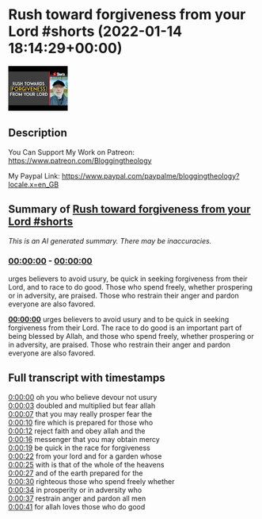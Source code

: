 # Rush toward forgiveness from your Lord #shorts (2022-01-14 18:14:29+00:00)

![alt Rush toward forgiveness from your Lord #shorts](BKokpNwdZXI.jpg "Rush toward forgiveness from your Lord #shorts")

## Description

You Can Support My Work on Patreon:
https://www.patreon.com/Bloggingtheology

My Paypal Link: 
https://www.paypal.com/paypalme/bloggingtheology?locale.x=en_GB

## Summary of [Rush toward forgiveness from your Lord #shorts](https://www.youtube.com/watch?v=BKokpNwdZXI)


*This is an AI generated summary. There may be inaccuracies. [](/)*

### [00:00:00](https://www.youtube.com/watch?v=BKokpNwdZXI&t=0) - [00:00:00](https://www.youtube.com/watch?v=BKokpNwdZXI&t=0)

urges believers to avoid usury, be quick in seeking forgiveness from their Lord, and to race to do good. Those who spend freely, whether prospering or in adversity, are praised. Those who restrain their anger and pardon everyone are also favored.

**[00:00:00](https://www.youtube.com/watch?v=BKokpNwdZXI&t=0)** urges believers to avoid usury and to be quick in seeking forgiveness from their Lord. The race to do good is an important part of being blessed by Allah, and those who spend freely, whether prospering or in adversity, are praised. Those who restrain their anger and pardon everyone are also favored.

## Full transcript with timestamps

[0:00:00](https://youtu.be/BKokpNwdZXI?t=0) oh you who believe devour not usury  
[0:00:03](https://youtu.be/BKokpNwdZXI?t=3) doubled and multiplied but fear allah  
[0:00:07](https://youtu.be/BKokpNwdZXI?t=7) that you may really prosper fear the  
[0:00:10](https://youtu.be/BKokpNwdZXI?t=10) fire which is prepared for those who  
[0:00:12](https://youtu.be/BKokpNwdZXI?t=12) reject faith and obey allah and the  
[0:00:16](https://youtu.be/BKokpNwdZXI?t=16) messenger that you may obtain mercy  
[0:00:19](https://youtu.be/BKokpNwdZXI?t=19) be quick in the race for forgiveness  
[0:00:22](https://youtu.be/BKokpNwdZXI?t=22) from your lord and for a garden whose  
[0:00:25](https://youtu.be/BKokpNwdZXI?t=25) with is that of the whole of the heavens  
[0:00:27](https://youtu.be/BKokpNwdZXI?t=27) and of the earth prepared for the  
[0:00:30](https://youtu.be/BKokpNwdZXI?t=30) righteous those who spend freely whether  
[0:00:34](https://youtu.be/BKokpNwdZXI?t=34) in prosperity or in adversity who  
[0:00:37](https://youtu.be/BKokpNwdZXI?t=37) restrain anger and pardon all men  
[0:00:41](https://youtu.be/BKokpNwdZXI?t=41) for allah loves those who do good  
